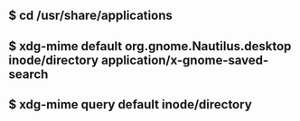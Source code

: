 ## $ cd /usr/share/applications

## $ xdg-mime default org.gnome.Nautilus.desktop inode/directory application/x-gnome-saved-search

## $ xdg-mime query default inode/directory

